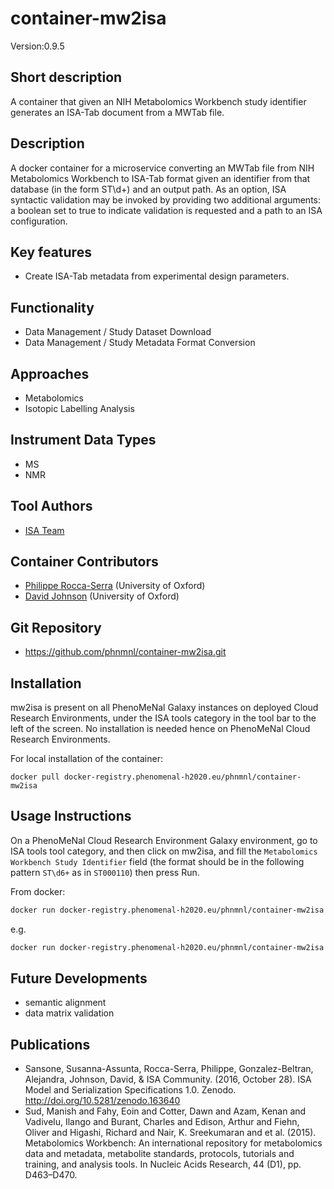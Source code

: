 # container-mw2isa

Version:0.9.5

## Short description
A container that given an NIH Metabolomics Workbench study identifier generates an ISA-Tab document from a MWTab file.

## Description
A docker container for a microservice converting an MWTab file from NIH Metabolomics Workbench to ISA-Tab format given an identifier from that database (in the form ST\d+) and an output path. As an option, ISA syntactic validation may be invoked by providing two additional arguments: a boolean set to true to indicate validation is requested and a path to an ISA configuration.

## Key features

- Create ISA-Tab metadata from experimental design parameters.

## Functionality

- Data Management / Study Dataset Download
- Data Management / Study Metadata Format Conversion

## Approaches

- Metabolomics
- Isotopic Labelling Analysis

## Instrument Data Types

- MS
- NMR

## Tool Authors
- [ISA Team](http://isa-tools.org)

## Container Contributors
- [Philippe Rocca-Serra](https://github.com/proccaserra) (University of Oxford)
- [David Johnson](https://github.com/djcomlab) (University of Oxford)

## Git Repository
- https://github.com/phnmnl/container-mw2isa.git

## Installation

mw2isa is present on all PhenoMeNal Galaxy instances on deployed Cloud Research Environments, under the ISA tools category in the tool bar to the left of the screen. No installation is needed hence on PhenoMeNal Cloud Research Environments.

For local installation of the container:
```
docker pull docker-registry.phenomenal-h2020.eu/phnmnl/container-mw2isa
```

## Usage Instructions

On a PhenoMeNal Cloud Research Environment Galaxy environment, go to ISA tools tool category, and then click on mw2isa, and  fill the `Metabolomics Workbench Study Identifier` field (the format should be in the following pattern `ST\d6+` as in `ST000110`) then press Run.
 
From docker:

```bash
docker run docker-registry.phenomenal-h2020.eu/phnmnl/container-mw2isa <MW_STUDY_ID>
```

e.g.

```bash
docker run docker-registry.phenomenal-h2020.eu/phnmnl/container-mw2isa ST000110
```

## Future Developments
- semantic alignment
- data matrix validation

## Publications
- Sansone, Susanna-Assunta, Rocca-Serra, Philippe, Gonzalez-Beltran, Alejandra, Johnson, David, & ISA Community. (2016, October 28). ISA Model and Serialization Specifications 1.0. Zenodo. http://doi.org/10.5281/zenodo.163640
- Sud, Manish and Fahy, Eoin and Cotter, Dawn and Azam, Kenan and Vadivelu, Ilango and Burant, Charles and Edison, Arthur and Fiehn, Oliver and Higashi, Richard and Nair, K. Sreekumaran and et al. (2015). Metabolomics Workbench: An international repository for metabolomics data and metadata, metabolite standards, protocols, tutorials and training, and analysis tools. In Nucleic Acids Research, 44 (D1), pp. D463–D470. 